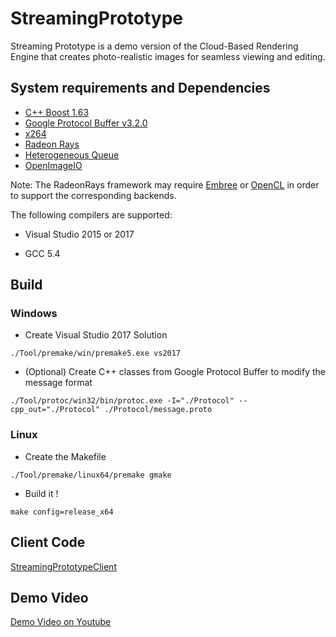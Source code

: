 # StreamingPrototype
Streaming Prototype is a demo version of the Cloud-Based Rendering Engine that creates photo-realistic images for seamless viewing and editing.

## System requirements and Dependencies

- [C++ Boost 1.63](http://www.boost.org/)
- [Google Protocol Buffer v3.2.0](https://github.com/google/protobuf)
- [x264](http://www.videolan.org/developers/x264.html)
- [Radeon Rays](https://github.com/GPUOpen-LibrariesAndSDKs/RadeonRays_SDK)
- [Heterogeneous Queue](https://github.com/KaoCC/HeterogeneousQueue)
- [OpenImageIO](https://sites.google.com/site/openimageio/home)

Note: The RadeonRays framework may require [Embree](https://embree.github.io/) or [OpenCL](https://software.intel.com/en-us/intel-opencl) in order to support the corresponding backends.

The following compilers are supported:

- Visual Studio 2015 or 2017

- GCC 5.4

## Build

### Windows

- Create Visual Studio 2017 Solution

`./Tool/premake/win/premake5.exe vs2017`


- (Optional) Create C++ classes from Google Protocol Buffer to modify the message format

`./Tool/protoc/win32/bin/protoc.exe -I="./Protocol" --cpp_out="./Protocol" ./Protocol/message.proto`


### Linux

- Create the Makefile

`./Tool/premake/linux64/premake gmake`

- Build it !

`make config=release_x64`


## Client Code

[StreamingPrototypeClient](https://github.com/lctseng/StreamingPrototypeClient)

## Demo Video

[Demo Video on Youtube](https://youtu.be/lMdvIzpLWpQ)
